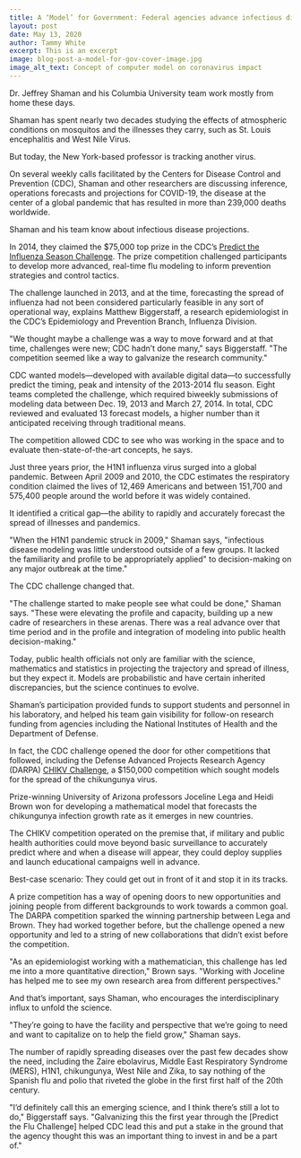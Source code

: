 ```yaml
---
title: A ‘Model’ for Government: Federal agencies advance infectious disease modeling and forecasting with competitions
layout: post
date: May 13, 2020
author: Tammy White
excerpt: This is an excerpt
image: blog-post-a-model-for-gov-cover-image.jpg
image_alt_text: Concept of computer model on coronavirus impact
---
```

 
Dr. Jeffrey Shaman and his Columbia University team work mostly from home these days. 

Shaman has spent nearly two decades studying the effects of atmospheric conditions on mosquitos and the illnesses they carry, such as St. Louis encephalitis and West Nile Virus.

But today, the New York-based professor is tracking another virus.

On several weekly calls facilitated by the Centers for Disease Control and Prevention (CDC), Shaman and other researchers are discussing inference, operations forecasts and projections for COVID-19, the disease at the center of a global pandemic that has resulted in more than 239,000 deaths worldwide.

Shaman and his team know about infectious disease projections.

In 2014, they claimed the $75,000 top prize in the CDC’s <a href="https://www.challenge.gov/toolkit/case-studies/cdc-predict-the-flu/">Predict the Influenza Season Challenge</a>. The prize competition challenged participants to develop more advanced, real-time flu modeling to inform prevention strategies and control tactics.

The challenge launched in 2013, and at the time, forecasting the spread of influenza had not been considered particularly feasible in any sort of operational way, explains Matthew Biggerstaff, a research epidemiologist in the CDC’s Epidemiology and Prevention Branch, Influenza Division.

"We thought maybe a challenge was a way to move forward and at that time, challenges were new; CDC hadn’t done many," says Biggerstaff. "The competition seemed like a way to galvanize the research community."

CDC wanted models—developed with available digital data—to successfully predict the timing, peak and intensity of the 2013-2014 flu season. Eight teams completed the challenge, which required biweekly submissions of modeling data between Dec. 19, 2013 and March 27, 2014. In total, CDC reviewed and evaluated 13 forecast models, a higher number than it anticipated receiving through traditional means. 

The competition allowed CDC to see who was working in the space and to evaluate then-state-of-the-art concepts, he says.

Just three years prior, the H1N1 influenza virus surged into a global pandemic. Between April 2009 and 2010, the CDC estimates the respiratory condition claimed the lives of 12,469 Americans and between 151,700 and 575,400 people around the world before it was widely contained. 

It identified a critical gap—the ability to rapidly and accurately forecast the spread of illnesses and pandemics.

"When the H1N1 pandemic struck in 2009," Shaman says, "infectious disease modeling was little understood outside of a few groups. It lacked the familiarity and profile to be appropriately applied" to decision-making on any major outbreak at the time."

The CDC challenge changed that. 

"The challenge started to make people see what could be done," Shaman says. "These were elevating the profile and capacity, building up a new cadre of researchers in these arenas. There was a real advance over that time period and in the profile and integration of modeling into public health decision-making."

Today, public health officials not only are familiar with the science, mathematics and statistics in projecting the trajectory and spread of illness, but they expect it. Models are probabilistic and have certain inherited discrepancies, but the science continues to evolve.

Shaman’s participation provided funds to support students and personnel in his laboratory, and helped his team gain visibility for follow-on research funding from agencies including the National Institutes of Health and the Department of Defense.

In fact, the CDC challenge opened the door for other competitions that followed, including the Defense Advanced Projects Research Agency (DARPA) <a href="https://www.challenge.gov/challenge/darpa-chikv-challenge/">CHIKV Challenge</a>, a $150,000 competition which sought models for the spread of the chikungunya virus.

Prize-winning University of Arizona professors Joceline Lega and Heidi Brown won for developing a mathematical model that forecasts the chikungunya infection growth rate as it emerges in new countries.

The CHIKV competition operated on the premise that, if military and public health authorities could move beyond basic surveillance to accurately predict where and when a disease will appear, they could deploy supplies and launch educational campaigns well in advance. 

Best-case scenario: They could get out in front of it and stop it in its tracks.

A prize competition has a way of opening doors to new opportunities and joining people from different backgrounds to work towards a common goal. The DARPA competition sparked the winning partnership between Lega and Brown. They had worked together before, but the challenge opened a new opportunity and led to a string of new collaborations that didn’t exist before the competition.

"As an epidemiologist working with a mathematician, this challenge has led me into a more quantitative direction," Brown says. "Working with Joceline has helped me to see my own research area from different perspectives."

And that’s important, says Shaman, who encourages the interdisciplinary influx to unfold the science.

"They’re going to have the facility and perspective that we’re going to need and want to capitalize on to help the field grow," Shaman says. 

The number of rapidly spreading diseases over the past few decades show the need, including the Zaire ebolavirus, Middle East Respiratory Syndrome (MERS), H1N1, chikungunya, West Nile and Zika, to say nothing of the Spanish flu and polio that riveted the globe in the first first half of the 20th century. 

"I’d definitely call this an emerging science, and I think there’s still a lot to do," Biggerstaff says. "Galvanizing this the first year through the [Predict the Flu Challenge] helped CDC lead this and put a stake in the ground that the agency thought this was an important thing to invest in and be a part of."
